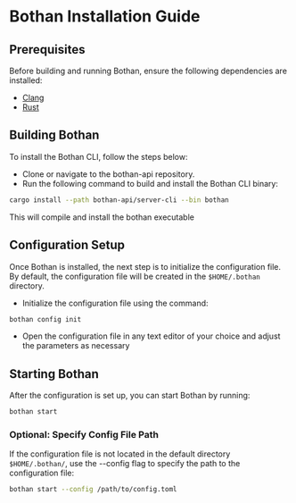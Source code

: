 # Bothan Installation Guide

## Prerequisites

Before building and running Bothan, ensure the following dependencies are installed:

- [Clang](https://clang.llvm.org/get_started.html)
- [Rust](https://www.rust-lang.org/tools/install)

## Building Bothan

To install the Bothan CLI, follow the steps below:

- Clone or navigate to the bothan-api repository.
- Run the following command to build and install the Bothan CLI
  binary:

```bash 
cargo install --path bothan-api/server-cli --bin bothan
```

This will compile and install the bothan executable

## Configuration Setup

Once Bothan is installed, the next step is to initialize the configuration file. By default, the configuration file will
be created in the `$HOME/.bothan` directory.

- Initialize the configuration file using the command:

```bash 
bothan config init
```

- Open the configuration file in any text editor of your choice and adjust the parameters as necessary

## Starting Bothan

After the configuration is set up, you can start Bothan by running:

```bash
bothan start
```

### Optional: Specify Config File Path

If the configuration file is not located in the default directory `$HOME/.bothan/`, use the --config flag to specify the
path to the configuration file:

```bash
bothan start --config /path/to/config.toml
```
